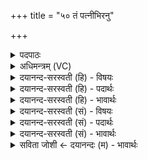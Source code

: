 +++
title = "५० तं पत्नीभिरनु"

+++
<details><summary>पदपाठः</summary>

तम्। पत्नी॑भिः। अनु॑। ग॒च्छे॒म॒। दे॒वाः॒। पु॒त्रैः। भ्रातृ॑भि॒रिति॒ भ्रातृ॑ऽभिः। उ॒त। वा॒। हिर॑ण्यैः। नाक॑म्। गृ॒भ्णा॒नाः। सु॒कृ॒तस्येति॑ सुऽकृ॒तस्य॑। लो॒के। तृ॒तीये॑। पृ॒ष्ठे। अधि॑। रो॒च॒ने। दि॒वः। ५०।
</details>

<details><summary>अधिमन्त्रम् (VC)</summary>

- अग्निर्देवता
- परमेष्ठी ऋषिः
- भुरिगार्षी त्रिष्टुप्
- धैवतः
</details>

<details><summary>दयानन्द-सरस्वती (हि) - विषयः</summary>

विद्वानों को कैसा होना चाहिये, यह विषय अगले मन्त्र में कहा है ॥
</details>

<details><summary>दयानन्द-सरस्वती (हि) - पदार्थः</summary>

पदार्थान्वयभाषाः -  हे (देवाः) विद्वान् लोगो ! जैसे तुम लोग (तम्) उस पूर्वोक्त अग्नि को (गृभ्णानाः) ग्रहण करते हुए (दिवः) प्रकाशयुक्त (सुकृतस्य) सुन्दर वेदोक्त कर्म (अधि) में वा (रोचने) रुचिकारक (तृतीये) विज्ञान से हुए (पृष्ठे) जानने को इष्ट (लोके) विचारने वा देखने योग्य स्थान में वर्त्तमान (पत्नीभिः) अपनी-अपनी स्त्रियों (पुत्रैः) वृद्धावस्था में हुए दुःख से रक्षक पुत्रों (भ्रातृभिः) बन्धुओं (उत, वा) और अन्य सम्बन्धियों तथा (हिरण्यैः) सुवर्णादि के साथ (नाकम्) आनन्द को प्राप्त होते हो, वैसे इन सब के सहित हम लोग भी (अनु, गच्छेम) अनुगत हों ॥५० ॥
</details>

<details><summary>दयानन्द-सरस्वती (हि) - भावार्थः</summary>

भावार्थभाषाः -  इस मन्त्र में वाचकलुप्तोपमालङ्कार है। जैसे विद्वान् लोग अपनी स्त्री, पुत्र, भाई, कन्या, माता, पिता, सेवक और पड़ोसियों को विद्या और अच्छी शिक्षा से धर्मात्मा पुरुषार्थी करके सन्तोषी होते हैं, वैसे ही सब मनुष्यों को होना चाहिये ॥५० ॥
</details>

<details><summary>दयानन्द-सरस्वती (सं) - विषयः</summary>

विद्वद्भिः कथं भवितव्यमित्याह ॥
</details>

<details><summary>दयानन्द-सरस्वती (सं) - पदार्थः</summary>

पदार्थान्वयभाषाः -  हे देवा विद्वांसः ! यथा यूयं तं गृभ्णाना दिवः सुकृतस्याधिरोचने तृतीये पृष्ठे लोके वर्त्तमानाः पत्नीभिः पुत्रैर्भ्रातृभिरुत वा हिरण्यैः सह नाकं गच्छत तथैतैः सहिता वयमनुगच्छेम ॥५० ॥
</details>

<details><summary>दयानन्द-सरस्वती (सं) - भावार्थः</summary>

भावार्थभाषाः -  अत्र वाचकलुप्तोपमालङ्कारः। यथा विद्वांसः स्वस्त्रीपुत्रभ्रातृदुहितृमातृपितृभृत्यपार्श्वस्थान् विद्यासुशिक्षाभ्यां धार्मिकान् पुरुषार्थिनः कृत्वा सन्तुष्टा भवन्ति, तथैव सर्वैरप्यनुवर्त्यम् ॥५० ॥
</details>

<details><summary>सविता जोशी ← दयानन्दः (म) - भावार्थः</summary>

भावार्थभाषाः -  या मंत्रात वाचकलुप्तोपमालंकार आहे. जसे विद्वान लोक आपली स्त्री, पुत्र, बंधू, कन्या, माता, पिता, सेवक व शेजारी यांना विद्या व चांगले शिक्षण देऊन धर्मात्मा व पुरुषार्थी बनवून संतुष्ट होतात तसे सर्व माणसांनी बनावे.
</details>